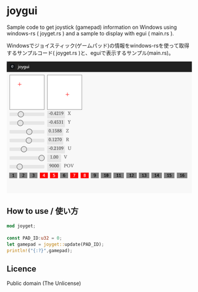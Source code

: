 # joygui
Sample code to get joystick (gamepad) information on Windows using windows-rs ( joyget.rs ) and a sample to display with egui ( main.rs ).

Windowsでジョイスティック(ゲームパッド)の情報をwindows-rsを使って取得するサンプルコード( joyget.rs )と、eguiで表示するサンプル(main.rs)。

![](screenshot.png)

## How to use / 使い方

```rs
mod joyget;

const PAD_ID:u32 = 0;
let gamepad = joyget::update(PAD_ID);
println!("{:?}",gamepad);
```

## Licence
Public domain (The Unlicense)